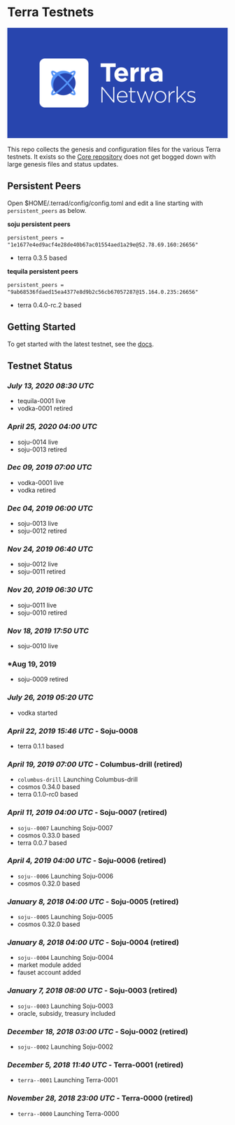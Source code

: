 # Terra Testnets
![banner](./terra-networks.png)

This repo collects the genesis and configuration files for the various Terra testnets. 
It exists so the [Core repository](https://github.com/terra-project/core) does not get bogged down with large genesis files and status updates.

## Persistent Peers
Open $HOME/.terrad/config/config.toml and edit a line starting with `persistent_peers` as below.

**soju persistent peers**
```
persistent_peers = "1e1677e4ed9acf4e28de40b67ac01554aed1a29e@52.78.69.160:26656"
```
- terra 0.3.5 based

**tequila persistent peers**
```
persistent_peers = "9ab68536fdaed15ea4377e8d9b2c56cb67057287@15.164.0.235:26656"
```
- terra 0.4.0-rc.2 based

## Getting Started

To get started with the latest testnet, see the
[docs](https://docs.terra.money/guide/deploy-testnet).

## Testnet Status
### *July 13, 2020 08:30 UTC*
- tequila-0001 live
- vodka-0001 retired

### *April 25, 2020 04:00 UTC*
- soju-0014 live
- soju-0013 retired

### *Dec 09, 2019 07:00 UTC*
- vodka-0001 live
- vodka      retired

### *Dec 04, 2019 06:00 UTC*
- soju-0013 live
- soju-0012 retired

### *Nov 24, 2019 06:40 UTC*
- soju-0012 live
- soju-0011 retired

### *Nov 20, 2019 06:30 UTC*
- soju-0011 live
- soju-0010 retired

### *Nov 18, 2019 17:50 UTC*
- soju-0010 live

### *Aug 19, 2019
- soju-0009 retired

### *July 26, 2019 05:20 UTC*
- vodka started

### *April 22, 2019 15:46 UTC* - Soju-0008
- terra 0.1.1 based

### *April 19, 2019 07:00 UTC* - Columbus-drill (retired)

- `columbus-drill` Launching Columbus-drill
- cosmos 0.34.0 based
- terra 0.1.0-rc0 based

### *April 11, 2019 04:00 UTC* - Soju-0007 (retired)

- `soju--0007` Launching Soju-0007
- cosmos 0.33.0 based
- terra 0.0.7 based


### *April 4, 2019 04:00 UTC* - Soju-0006 (retired)

- `soju--0006` Launching Soju-0006
- cosmos 0.32.0 based

### *January 8, 2018 04:00 UTC* - Soju-0005 (retired)

- `soju--0005` Launching Soju-0005
- cosmos 0.32.0 based

### *January 8, 2018 04:00 UTC* - Soju-0004 (retired)

- `soju--0004` Launching Soju-0004
- market module added
- fauset account added

### *January 7, 2018 08:00 UTC* - Soju-0003 (retired)

- `soju--0003` Launching Soju-0003
- oracle, subsidy, treasury included

### *December 18, 2018 03:00 UTC* - Soju-0002 (retired)

- `soju--0002` Launching Soju-0002

### *December 5, 2018 11:40 UTC* - Terra-0001 (retired)

- `terra--0001` Launching Terra-0001

### *November 28, 2018 23:00 UTC* - Terra-0000 (retired)

- `terra--0000` Launching Terra-0000

